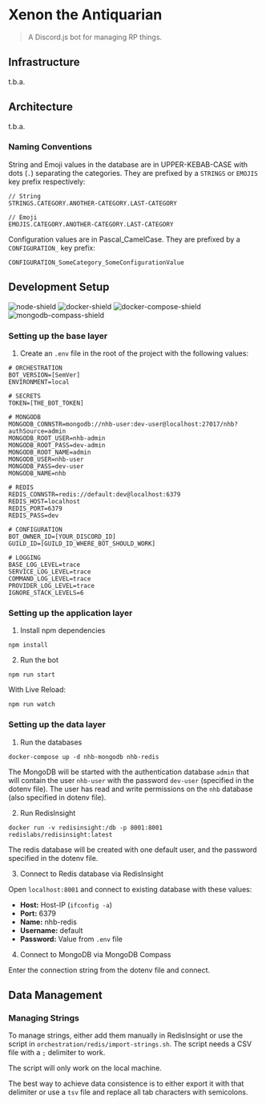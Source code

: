 # Xenon the Antiquarian
> A Discord.js bot for managing RP things.

## Infrastructure

t.b.a.

## Architecture

t.b.a.

### Naming Conventions

String and Emoji values in the database are in UPPER-KEBAB-CASE with dots (`.`) separating 
the categories. They are prefixed by a `STRINGS` or `EMOJIS` key prefix respectively:
```
// String
STRINGS.CATEGORY.ANOTHER-CATEGORY.LAST-CATEGORY

// Emoji
EMOJIS.CATEGORY.ANOTHER-CATEGORY.LAST-CATEGORY
```

Configuration values are in Pascal_CamelCase. They are prefixed by a `CONFIGURATION_` key prefix:
```
CONFIGURATION_SomeCategory_SomeConfigurationValue
```

## Development Setup
![node-shield]
![docker-shield]
![docker-compose-shield]
![mongodb-compass-shield]

<!-- Image Definitions -->
[docker-shield]: https://img.shields.io/badge/docker-v20.10.5-blue?style=flat&logo=docker
[docker-compose-shield]: https://img.shields.io/badge/docker--compose-v1.28.6-blue?style=flat&logo=docker
[node-shield]: https://img.shields.io/badge/node--lts-v16.6.0-blue?style=flat&logo=nodedotjs
[mongodb-compass-shield]: https://img.shields.io/badge/MongoDB--Compass-v1.28.4-blue?style=flat&logo=mongodb

### Setting up the base layer

1. Create an `.env` file in the root of the project with the following values:

```dotenv
# ORCHESTRATION
BOT_VERSION=[SemVer]
ENVIRONMENT=local

# SECRETS
TOKEN=[THE_BOT_TOKEN]

# MONGODB
MONGODB_CONNSTR=mongodb://nhb-user:dev-user@localhost:27017/nhb?authSource=admin
MONGODB_ROOT_USER=nhb-admin
MONGODB_ROOT_PASS=dev-admin
MONGODB_ROOT_NAME=admin
MONGODB_USER=nhb-user
MONGODB_PASS=dev-user
MONGODB_NAME=nhb

# REDIS
REDIS_CONNSTR=redis://default:dev@localhost:6379
REDIS_HOST=localhost
REDIS_PORT=6379
REDIS_PASS=dev

# CONFIGURATION
BOT_OWNER_ID=[YOUR_DISCORD_ID]
GUILD_ID=[GUILD_ID_WHERE_BOT_SHOULD_WORK]

# LOGGING
BASE_LOG_LEVEL=trace
SERVICE_LOG_LEVEL=trace
COMMAND_LOG_LEVEL=trace
PROVIDER_LOG_LEVEL=trace
IGNORE_STACK_LEVELS=6
```


### Setting up the application layer

1. Install npm dependencies

```shell
npm install
```

2. Run the bot

```shell
npm run start
```

With Live Reload:
```shell
npm run watch
```

### Setting up the data layer
1. Run the databases 
   
```shell
docker-compose up -d nhb-mongodb nhb-redis
```

The MongoDB will be started with the authentication database `admin` that will contain the user `nhb-user` with the 
password `dev-user` (specified in the dotenv file). The user has read and write permissions on the `nhb` database (also 
specified in dotenv file).

2. Run RedisInsight

```shell
docker run -v redisinsight:/db -p 8001:8001 redislabs/redisinsight:latest
```

The redis database will be created with one default user, and the password specified in the dotenv file.

3. Connect to Redis database via RedisInsight
   
Open `localhost:8001` and connect to existing database with these values:

- **Host:** Host-IP (`ifconfig -a`)
- **Port:** 6379
- **Name:** nhb-redis
- **Username:** default
- **Password:** Value from `.env` file

4. Connect to MongoDB via MongoDB Compass

Enter the connection string from the dotenv file and connect.

## Data Management
### Managing Strings

To manage strings, either add them manually in RedisInsight or use the script in `orchestration/redis/import-strings.sh`. 
The script needs a CSV file with a `;` delimiter to work. 

The script will only work on the local machine.

The best way to achieve data consistence is to either export it with that delimiter or use a `tsv` file and replace all tab characters with semicolons.

